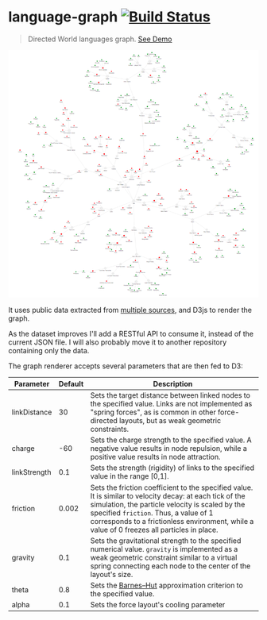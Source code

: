 # language-graph [![Build Status](http://img.shields.io/travis/aurbano/language-graph/master.svg?style=flat-square)](https://travis-ci.org/aurbano/language-graph)

> Directed World languages graph. [See Demo](http://urbanoalvarez.es/language-graph)

[![Language Graph](https://raw.githubusercontent.com/aurbano/language-graph/master/data/screenshot.png)](http://urbanoalvarez.es/language-graph)

It uses public data extracted from [multiple sources](https://github.com/aurbano/language-graph/blob/master/data/sources.json), and D3js to render the graph.

As the dataset improves I'll add a RESTful API to consume it, instead of the current JSON file. I will also probably move it to another repository containing only the data.

The graph renderer accepts several parameters that are then fed to D3:

|Parameter|Default|Description|
|---------|-------|-----------|
|linkDistance|30|Sets the target distance between linked nodes to the specified value. Links are not implemented as "spring forces", as is common in other force-directed layouts, but as weak geometric constraints.|
|charge|-60|Sets the charge strength to the specified value. A negative value results in node repulsion, while a positive value results in node attraction.|
|linkStrength|0.1|Sets the strength (rigidity) of links to the specified value in the range [0,1].|
|friction|0.002|Sets the friction coefficient to the specified value. It is similar to velocity decay: at each tick of the simulation, the particle velocity is scaled by the specified `friction`. Thus, a value of 1 corresponds to a frictionless environment, while a value of 0 freezes all particles in place.|
|gravity|0.1|Sets the gravitational strength to the specified numerical value. `gravity` is implemented as a weak geometric constraint similar to a virtual spring connecting each node to the center of the layout's size.|
|theta|0.8|Sets the [Barnes–Hut](http://en.wikipedia.org/wiki/Barnes-Hut_simulation) approximation criterion to the specified value.|
|alpha|0.1|Sets the force layout's cooling parameter|

